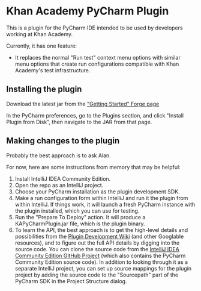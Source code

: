 # Khan Academy PyCharm Plugin

This is a plugin for the PyCharm IDE intended to be used by developers working at Khan Academy.

Currently, it has one feature:

* It replaces the normal "Run test" context menu options with similar menu options that create run
configurations compatible with Khan Academy's test infrastructure.

## Installing the plugin

Download the latest jar from the
["Getting Started" Forge page](https://sites.google.com/a/khanacademy.org/forge/for-developers/using-pycharm-at-khan-academy/getting-started-with-pycharm)

In the PyCharm preferences, go to the Plugins section, and click "Install Plugin from Disk", then
navigate to the JAR from that page.

## Making changes to the plugin

Probably the best approach is to ask Alan.

For now, here are some instructions from memory that may be helpful:

1. Install IntelliJ IDEA Community Edition.
2. Open the repo as an IntelliJ project.
3. Choose your PyCharm installation as the plugin development SDK.
4. Make a run configuration form within IntelliJ and run it the plugin from within IntelliJ. If
things work, it will launch a fresh PyCharm instance with the plugin installed, which you can use
for testing.
5. Run the "Prepare To Deploy" action. It will produce a KAPyCharmPlugin.jar file, which is the
plugin binary.
6. To learn the API, the best approach is to get the high-level details and possibilities from the
[Plugin Development Wiki](http://confluence.jetbrains.com/display/IDEADEV/PluginDevelopment) (and
other Googlable resources), and to figure out the full API details by digging into the source code.
You can clone the source code from the
[IntelliJ IDEA Community Edition GitHub Project](https://github.com/JetBrains/intellij-community)
(which also contains the PyCharm Community Edition source code). In addition to looking through it
as a separate IntelliJ project, you can set up source mappings for the plugin project by adding the
source code to the "Sourcepath" part of the PyCharm SDK in the Project Structure dialog.
